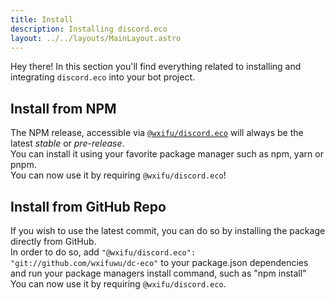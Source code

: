 ```yaml
---
title: Install
description: Installing discord.eco
layout: ../../layouts/MainLayout.astro
---
```


Hey there! In this section you'll find everything related to installing and integrating `discord.eco` into your bot project.

## Install from NPM

The NPM release, accessible via <a href="https://www.npmjs.com/package/@wxifu/discord.eco" target="_blank">`@wxifu/discord.eco`</a> will always be the latest *stable* or *pre-release*. <br/> You can install it using your favorite package manager such as npm, yarn or pnpm. <br/> You can now use it by requiring `@wxifu/discord.eco`!

## Install from GitHub Repo

If you wish to use the latest commit, you can do so by installing the package directly from GitHub. <br/> In order to do so, add `"@wxifu/discord.eco": "git://github.com/wxifuwu/dc-eco"` to your package.json dependencies and run your package managers install command, such as "npm install" <br/> You can now use it by requiring `@wxifu/discord.eco`.